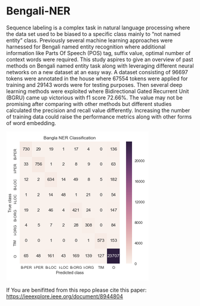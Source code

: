 # Bengali-NER
Sequence labeling is a complex task in natural language processing where the data set used to be biased to a specific class mainly to “not named entity” class. Previously several machine learning approaches were harnessed for Bengali named entity recognition where additional information like Parts Of Speech (POS) tag, suffix value, optimal number of context words were required. This study aspires to give an overview of past methods on Bengali named entity task along with leveraging different neural networks on a new dataset at an easy way. A dataset consisting of 96697 tokens were annotated in the house where 67554 tokens were applied for training and 29143 words were for testing purposes. Then several deep learning methods were exploited where Bidirectional Gated Recurrent Unit (BGRU) came up victorious with f1 score 72.66%. The value may not be promising after comparing with other methods but different studies calculated the precision and recall value differently. Increasing the number of training data could raise the performance metrics along with other forms of word embedding.



![](Input/NER.PNG)



If You are benifitted from this repo please cite this paper:
https://ieeexplore.ieee.org/document/8944804
